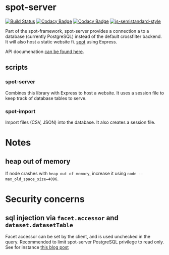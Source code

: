 # spot-server
[![Build Status](https://travis-ci.org/NLeSC/spot-server.svg?branch=master)](https://travis-ci.org/NLeSC/spot-server)
[![Codacy Badge](https://api.codacy.com/project/badge/Grade/fd4e2ef5897943ddb1c41a44a5943e8f)](https://www.codacy.com/app/NLeSC/spot-server?utm_source=github.com&amp;utm_medium=referral&amp;utm_content=NLeSC/spot-server&amp;utm_campaign=Badge_Grade)
[![Codacy Badge](https://api.codacy.com/project/badge/Coverage/fd4e2ef5897943ddb1c41a44a5943e8f)](https://www.codacy.com/app/NLeSC/spot-server?utm_source=github.com&amp;utm_medium=referral&amp;utm_content=NLeSC/spot-server&amp;utm_campaign=Badge_Coverage)
[![js-semistandard-style](https://img.shields.io/badge/code%20style-semistandard-brightgreen.svg?style=flat-square)](https://github.com/Flet/semistandard)

Part of the spot-framework, spot-server provides a connection a to a database (currently PostgreSQL) instead of the default crossfilter backend.
It will also host a static website fi. [spot](https://github.com/NLeSC/spot) using Express.

API documenation [can be found here](https://nlesc.github.io/spot-server).

## scripts

### spot-server

Combines this library with Express to host a website.
It uses a session file to keep track of database tables to serve.

### spot-import

Import files (CSV, JSON) into the database.
It also creates a session file.


# Notes

## heap out of memory

If node crashes with `heap out of memory`, increase it using `node --max_old_space_size=4096`.

# Security concerns

## sql injection via `facet.accessor` and `dataset.datasetTable`

Facet accessor can be set by the client, and is used unchecked in the query.
Recommended to limit spot-server PostgreSQL privilege to read only.
See for instance [this blog post](https://blog.ed.gs/2016/01/12/add-read-only-postgres-user/)
